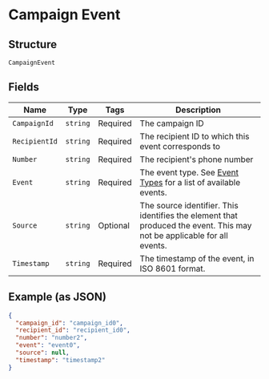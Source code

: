 
# Campaign Event

## Structure

`CampaignEvent`

## Fields

| Name | Type | Tags | Description |
|  --- | --- | --- | --- |
| `CampaignId` | `string` | Required | The campaign ID |
| `RecipientId` | `string` | Required | The recipient ID to which this event corresponds to |
| `Number` | `string` | Required | The recipient's phone number |
| `Event` | `string` | Required | The event type.  See [Event Types](../../#events-types) for a list of available events. |
| `Source` | `string` | Optional | The source identifier.  This identifies the element that produced the event.  This may not be applicable for all events. |
| `Timestamp` | `string` | Required | The timestamp of the event, in ISO 8601 format. |

## Example (as JSON)

```json
{
  "campaign_id": "campaign_id0",
  "recipient_id": "recipient_id0",
  "number": "number2",
  "event": "event0",
  "source": null,
  "timestamp": "timestamp2"
}
```

